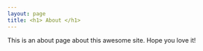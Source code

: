 ```yaml
---
layout: page
title: <h1> About </h1>
---
```


This is an about page about this awesome site.
Hope you love it!

